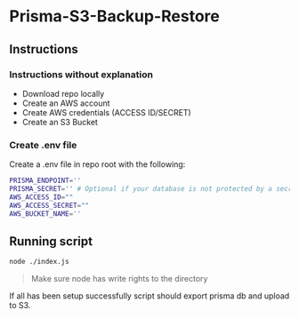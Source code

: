 # Prisma-S3-Backup-Restore

## Instructions

### Instructions without explanation

- Download repo locally
- Create an AWS account
- Create AWS credentials (ACCESS ID/SECRET)
- Create an S3 Bucket

### Create .env file

Create a .env file in repo root with the following:

```bash
PRISMA_ENDPOINT=''
PRISMA_SECRET='' # Optional if your database is not protected by a secret
AWS_ACCESS_ID=""
AWS_ACCESS_SECRET=""
AWS_BUCKET_NAME=''
```

## Running script

```bash
node ./index.js
```

> Make sure node has write rights to the directory

If all has been setup successfully script should export prisma db and upload to S3.
